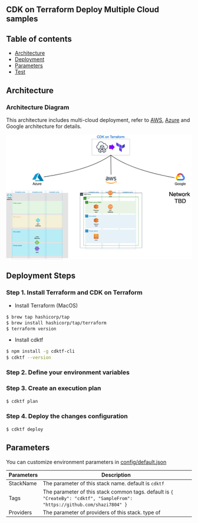 ## CDK on Terraform Deploy Multiple Cloud samples


## Table of contents

- [Architecture](#architecture)
- [Deployment](#deployment-steps)
- [Parameters](#parameters)
- [Test](#test)

## Architecture
###  Architecture Diagram

This architecture includes multi-cloud deployment, refer to [AWS](./img/aws.png), [Azure](./img/azure.png) and Google architecture for details.

![architecture](./img/cdktf-multi-cloud-architecture.png)

## Deployment Steps
###  Step 1. Install Terraform and CDK on Terraform

- Install Terraform (MacOS)

```
$ brew tap hashicorp/tap
$ brew install hashicorp/tap/terraform
$ terraform version
```

- Install cdktf

```bash
$ npm install -g cdktf-cli
$ cdktf --version
```

###  Step 2. Define your environment variables

###  Step 3. Create an execution plan

```bash
$ cdktf plan
```

###  Step 4. Deploy the changes configuration

```bash
$ cdktf deploy
```

## Parameters

You can customize environment parameters in [config/default.json](https://github.com/shazi7804/cdktf-samples/blob/master/config/default.json)

Parameters | Description
---------- | -----------
StackName | The parameter of this stack name. default is `cdktf`
Tags | The parameter of this stack common tags. default is `{ "CreateBy": "cdktf", "SampleFrom": "https://github.com/shazi7804" }`
Providers | The parameter of providers of this stack. type of 
